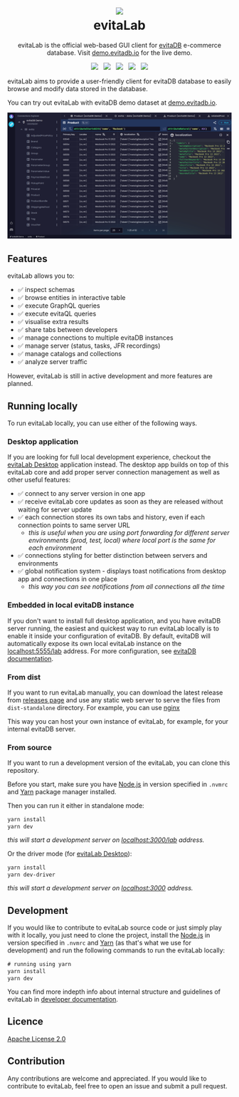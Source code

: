 <h1 align="center" style="border-bottom: none">
    <a href="https://evitadb.io" target="_blank"><img src="https://raw.githubusercontent.com/lukashornych/evitalab/dev/documentation/user/assets/img/evitalab.svg"/></a><br>evitaLab
</h1>

<p align="center">
    evitaLab is the official web-based GUI client for <a href="https://github.com/FgForrest/evitaDB">evitaDB</a> e-commerce database.
    Visit <a href="https://demo.evitadb.io" target="_blank">demo.evitadb.io</a> for the live demo.
</p>

<p align="center">
  <a href="https://github.com/lukashornych/evitalab/releases" title="Releases"><img src="https://img.shields.io/github/v/release/lukashornych/evitalab?color=%23ff00a0&include_prereleases&label=version&sort=semver"/></a>
  &nbsp;
  <a href="https://vuejs.org/" title="Platform"><img src="https://img.shields.io/badge/Built%20with-Vue-green?color=42b883"/></a>
  &nbsp;
  <a href="https://nodejs.org/en" title="Node.js"><img src="https://img.shields.io/badge/Node.js%20-v18.16.1-green?color=026e00"/></a>
  &nbsp;
  <a href="https://discord.gg/VsNBWxgmSw" title="Discord"><img src="https://img.shields.io/discord/999338870996992223?color=5865f2"/></a>
  &nbsp;
  <a href="https://github.com/lukashornych/evitalab/blob/master/LICENSE" title="License"><img src="https://img.shields.io/github/license/lukashornych/evitalab"/></a>
</p>

evitaLab aims to provide a user-friendly client for evitaDB database to easily browse and modify data stored in the database.

You can try out evitaLab with evitaDB demo dataset at [demo.evitadb.io](https://demo.evitadb.io).

![evitaLab preview](documentation/user/assets/img/preview.png)

## Features

evitaLab allows you to:

- ✅ inspect schemas
- ✅ browse entities in interactive table
- ✅ execute GraphQL queries
- ✅ execute evitaQL queries
- ✅ visualise extra results
- ✅ share tabs between developers
- ✅ manage connections to multiple evitaDB instances
- ✅ manage server (status, tasks, JFR recordings)
- ✅ manage catalogs and collections
- ✅ analyze server traffic

However, evitaLab is still in active development and more features are planned.

## Running locally

To run evitaLab locally, you can use either of the following ways.

### Desktop application

If you are looking for full local development experience, checkout the [evitaLab Desktop](https://github.com/lukashornych/evitalab-desktop/)
application instead. The desktop app builds on top of this evitaLab core and add proper server connection management as 
well as other useful features:

- ✅ connect to any server version in one app
- ✅ receive evitaLab core updates as soon as they are released without waiting for server update
- ✅ each connection stores its own tabs and history, even if each connection points to same server URL
    - _this is useful when you are using port forwarding for different server environments (prod, test, local) where local port is the same for each environment_
- ✅ connections styling for better distinction between servers and environments
- ✅ global notification system - displays toast notifications from desktop app and connections in one place
    - _this way you can see notifications from all connections all the time_

### Embedded in local evitaDB instance

If you don't want to install full desktop application, and you have evitaDB server running,
the easiest and quickest way to run evitaLab locally is to enable it inside your configuration of evitaDB.
By default, evitaDB will automatically expose its own local evitaLab instance on the [localhost:5555/lab](https://localhost:5555/lab)
address. For more configuration, see [evitaDB documentation](https://evitadb.io/documentation/operate/configure#lab-configuration).

### From dist

If you want to run evitaLab manually, you can download the latest release from [releases page](https://github.com/lukashornych/evitalab/releases/tag/latest)
and use any static web server to serve the files from `dist-standalone` directory. 
For example, you can use [nginx](https://docs.nginx.com/nginx/admin-guide/web-server/serving-static-content/)

This way you can host your own instance of evitaLab, for example, for your internal evitaDB server.

### From source

If you want to run a development version of the evitaLab, you can clone this repository.

Before you start, make sure you have [Node.js](https://nodejs.org/en/) in version specified in `.nvmrc` and [Yarn](https://yarnpkg.com/) 
package manager installed.

Then you can run it either in standalone mode:

```shell
yarn install
yarn dev
```

_this will start a development server on [localhost:3000/lab](http://localhost:3000/lab) address._

Or the driver mode (for [evitaLab Desktop](https://github.com/lukashornych/evitalab-desktop)):

```shell
yarn install
yarn dev-driver
```

_this will start a development server on [localhost:3000](http://localhost:3000) address._

## Development

If you would like to contribute to evitaLab source code or just simply play with it locally, you just need to
clone the project, install the [Node.js](https://nodejs.org/en/) in version specified in `.nvmrc` and [Yarn](https://yarnpkg.com/) (as that's what we use for development)
and run the following commands to run the evitaLab locally:

```shell
# running using yarn
yarn install
yarn dev
```

You can find more indepth info about internal structure and guidelines of evitaLab in [developer documentation](/documentation/developer/index.md).

## Licence

[Apache License 2.0](LICENSE)

## Contribution

Any contributions are welcome and appreciated. If you would like to contribute to evitaLab, feel free to open an issue
and submit a pull request.
